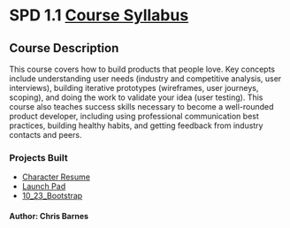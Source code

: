 # SPD 1.1 [Course Syllabus](https://make.sc/spd1.1)

## Course Description

This course covers how to build products that people love. Key concepts include understanding user needs (industry and competitive analysis, user interviews), building iterative prototypes (wireframes, user journeys, scoping), and doing the work to validate your idea (user testing). This course also teaches success skills necessary to become a well-rounded product developer, including using professional communication best practices, building healthy habits, and getting feedback from industry contacts and peers.

### Projects Built

- [Character Resume](./Character_resume)
- [Launch Pad](./SPD_Launch_Pad)
- [10_23_Bootstrap](./SPD_10_23_Bootstrap)

#### Author: Chris Barnes
